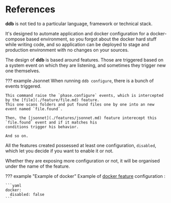 References
===

**ddb** is not tied to a particular language, framework or technical stack.

It's designed to automate application and docker configuration for a docker-compose based environment, so you forgot 
about the docker hard stuff while writing code, and so application can be deployed to stage and production environment 
with no changes on your sources.

The design of **ddb** is based around features. 
Those are triggered based on a system event on which they are listening, and sometimes they trigger new one themselves.

??? example Jsonnet
    When running `ddb configure`, there is a bunch of events triggered.
    
    This command raise the `phase.configure` events, which is intercepted by the [file](./feature/file.md) feature.
    This one scans folders and put found files one by one into an new event named `file.found`.
    
    Then, the [jsonnet](./features/jsonnet.md) feature interecept this `file.found` event and if it matches his 
    conditions trigger his behavior.
    
    And so on.
    
All the features created possessed at least one configuration, `disabled`, which let you decide if you want to enable it
or not.

Whether they are exposing more configuration or not, it will be organised under the name of the feature.

??? example "Example of docker"
    Example of [docker feature](docker#feature-configuration) configuration : 
    
    ```yaml
    docker:
      disabled: false
    ```